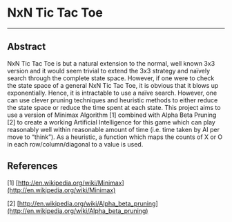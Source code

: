 NxN Tic Tac Toe
===============
-----------------

Abstract
--------
NxN Tic Tac Toe is but a natural extension to the normal, well known 3x3 version and it
would seem trivial to extend the 3x3 strategy and naïvely search through the complete state
space. However, if one were to check the state space of a general NxN Tic Tac Toe, it is
obvious that it blows up exponentially. Hence, it is intractable to use a naïve search.
However, one can use clever pruning techniques and heuristic methods to either reduce the
state space or reduce the time spent at each state. This project aims to use a version of
Minimax Algorithm [1] combined with Alpha Beta Pruning [2] to create a working Artificial
Intelligence for this game which can play reasonably well within reasonable amount of time
(i.e. time taken by AI per move to “think”). As a heuristic, a function which maps the counts of X or O in each row/column/diagonal to a value is used.

References
----------

[1] [http://en.wikipedia.org/wiki/Minimax](http://en.wikipedia.org/wiki/Minimax)

[2] [http://en.wikipedia.org/wiki/Alpha_beta_pruning](http://en.wikipedia.org/wiki/Alpha_beta_pruning)